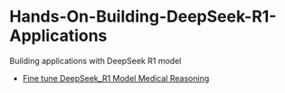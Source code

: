 # Hands-On-Building-DeepSeek-R1-Applications
Building applications with DeepSeek R1 model
* [Fine tune DeepSeek_R1 Model Medical Reasoning](https://github.com/youssefHosni/Hands-On-Building-DeepSeek-R1-Applications/blob/main/Fine_tune_DeepSeek_R1_Medical_Reasoning.ipynb)
